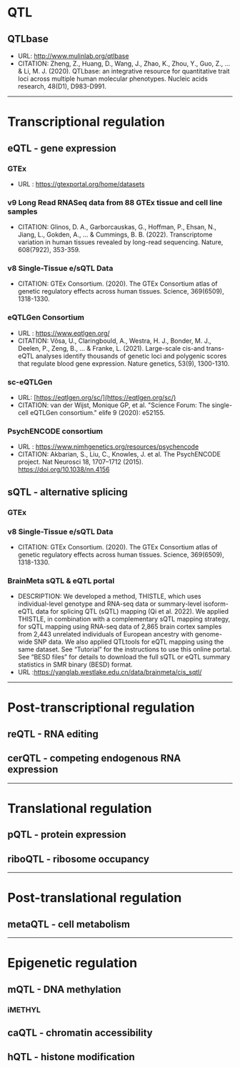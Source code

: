 # QTL
## QTLbase
- URL: http://www.mulinlab.org/qtlbase
- CITATION: Zheng, Z., Huang, D., Wang, J., Zhao, K., Zhou, Y., Guo, Z., ... & Li, M. J. (2020). QTLbase: an integrative resource for quantitative trait loci across multiple human molecular phenotypes. Nucleic acids research, 48(D1), D983-D991.

------------------------------------------------------------------
# Transcriptional regulation
## eQTL - gene expression 

### GTEx
- URL : https://gtexportal.org/home/datasets

### v9 Long Read RNASeq data from 88 GTEx tissue and cell line samples
- CITATION: Glinos, D. A., Garborcauskas, G., Hoffman, P., Ehsan, N., Jiang, L., Gokden, A., ... & Cummings, B. B. (2022). Transcriptome variation in human tissues revealed by long-read sequencing. Nature, 608(7922), 353-359.

### v8 Single-Tissue e/sQTL Data
- CITATION: GTEx Consortium. (2020). The GTEx Consortium atlas of genetic regulatory effects across human tissues. Science, 369(6509), 1318-1330. 

### eQTLGen Consortium
- URL : https://www.eqtlgen.org/
- CITATION: Võsa, U., Claringbould, A., Westra, H. J., Bonder, M. J., Deelen, P., Zeng, B., ... & Franke, L. (2021). Large-scale cis-and trans-eQTL analyses identify thousands of genetic loci and polygenic scores that regulate blood gene expression. Nature genetics, 53(9), 1300-1310.

### sc-eQTLGen 
- URL: [https://eqtlgen.org/sc/](https://eqtlgen.org/sc/)
- CITATION: van der Wijst, Monique GP, et al. "Science Forum: The single-cell eQTLGen consortium." elife 9 (2020): e52155.

### PsychENCODE consortium
- URL : https://www.nimhgenetics.org/resources/psychencode
- CITATION: Akbarian, S., Liu, C., Knowles, J. et al. The PsychENCODE project. Nat Neurosci 18, 1707–1712 (2015). https://doi.org/10.1038/nn.4156

## sQTL - alternative splicing
### GTEx
### v8 Single-Tissue e/sQTL Data
- CITATION: GTEx Consortium. (2020). The GTEx Consortium atlas of genetic regulatory effects across human tissues. Science, 369(6509), 1318-1330. 

### BrainMeta sQTL & eQTL portal
- DESCRIPTION: We developed a method, THISTLE, which uses individual-level genotype and RNA-seq data or summary-level isoform-eQTL data for splicing QTL (sQTL) mapping (Qi et al. 2022). We applied THISTLE, in combination with a complementary sQTL mapping strategy, for sQTL mapping using RNA-seq data of 2,865 brain cortex samples from 2,443 unrelated individuals of European ancestry with genome-wide SNP data. We also applied QTLtools for eQTL mapping using the same dataset. See “Tutorial” for the instructions to use this online portal. See “BESD files” for details to download the full sQTL or eQTL summary statistics in SMR binary (BESD) format.
- URL :https://yanglab.westlake.edu.cn/data/brainmeta/cis_sqtl/
------------------------------------------------------------------
# Post-transcriptional regulation
## reQTL - RNA editing
## cerQTL - competing endogenous RNA expression
------------------------------------------------------------------
# Translational regulation
## pQTL - protein expression
## riboQTL - ribosome occupancy 
------------------------------------------------------------------
# Post-translational regulation
## metaQTL - cell metabolism
------------------------------------------------------------------
# Epigenetic regulation
## mQTL - DNA methylation
### iMETHYL
## caQTL - chromatin accessibility
## hQTL - histone modification
